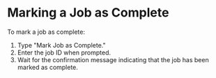 # Marking a Job as Complete

To mark a job as complete:

1. Type "Mark Job as Complete."
2. Enter the job ID when prompted.
3. Wait for the confirmation message indicating that the job has been marked as complete.
